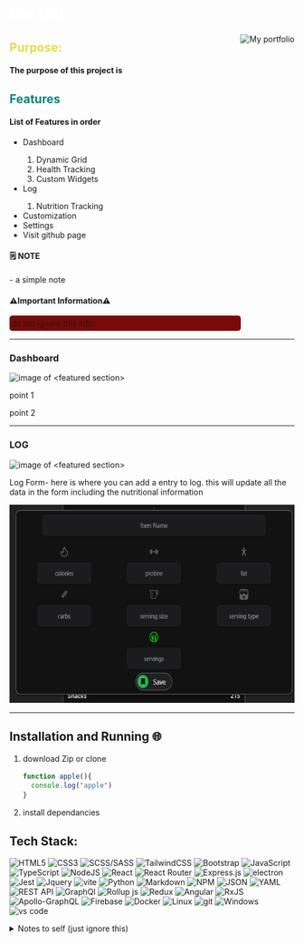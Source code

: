  
<h1 style="color:white">Cal Cal</h1>

 <!-- view live site link -->
 <a href="https://ls2355.github.io/Learning-Hub/">
  <!-- styleing is in the src url= https://custom-icon-badges.demolab.com/badge/ <text>-<color> ?style=<style> &logo=<logo>   -->
   <img align="right" alt="My portfolio" title="My portfolio" src="https://custom-icon-badges.demolab.com/badge/-View_Live_site-purple?style=for-the-badge&logoColor=white&logo=portfolioe"/></a> 
<!-- for more info got to https://github.com/DenverCoder1/custom-icon-badges -->


<h2 style="color:#e3de40"> Purpose: </h2>
<h4> The purpose of this project is</h4>

<h2 style="color:#04857a"> Features </h2>
  <h4>List of Features in order</h4>
  <ul>
    <li>Dashboard</li>
    <ol>
      <li>Dynamic Grid</li>
      <li>Health Tracking</li>
      <li>Custom Widgets</li>
    </ol>
    <li>Log</li>
    <ol>
      <li>Nutrition Tracking</li>
    </ol>
    <li>Customization</li>
    <li>Settings</li>
    <li>Visit github page</li>
  </ul>

#### 🗒️ NOTE <br />

<p> - a simple note</p>

#### ⚠️Important Information⚠️
  <p style="background:#780a0A; padding: 5px 3px; width:80%; border-radius:5px;">do not ignore this info</p>

---
<h3>Dashboard</h3>
  <img alt="image of <featured section>" src="">
  <p>point 1</p>
  <p>point 2</p>

---
<h3>LOG</h3>
  <img alt="image of <featured section>" src="./public/readme-imgs/log.png" height="400px">
  <p>Log Form- here is where you can add a entry to log. this will update all the data in the form including the nutritional information</p>
  <img alt="image of LOG form" src="./public/readme-imgs/log-form.png" height="350px">
  <p></p>

---

<h2>Installation and Running 🌐</h2>
  <ol>
  <li>download Zip or clone</li>

``` javascript
function apple(){
  console.log("apple")
}
```

    


  <li>install dependancies</li>
  </ol>


## Tech Stack:
<!-- to cange color to hex value put %23<value> after color -->

![HTML5](https://img.shields.io/badge/html5-%23E34F26.svg?style=for-the-badge&logo=html5&logoColor=white)
![CSS3](https://img.shields.io/badge/css3-%231572B6.svg?style=for-the-badge&logo=css3&logoColor=white)
![SCSS/SASS](https://img.shields.io/badge/Sass-CC6699?style=for-the-badge&logo=sass&logoColor=white)
![TailwindCSS](https://img.shields.io/badge/tailwindcss-%2338B2AC.svg?style=for-the-badge&logo=tailwind-css&logoColor=white) 
![Bootstrap](https://img.shields.io/badge/bootstrap-%238511FA.svg?style=for-the-badge&logo=bootstrap&logoColor=white) 
![JavaScript](https://img.shields.io/badge/javascript-%23323330.svg?style=for-the-badge&logo=javascript&logoColor=%23F7DF1E) 
![TypeScript](https://img.shields.io/badge/TypeScript-007ACC?style=for-the-badge&logo=typescript&logoColor=white) 
![NodeJS](https://img.shields.io/badge/node.js-6DA55F?style=for-the-badge&logo=node.js&logoColor=white) 
![React](https://img.shields.io/badge/react-%2320232a.svg?style=for-the-badge&logo=react&logoColor=%2361DAFB) 
![React Router](https://img.shields.io/badge/React_Router-CA4245?style=for-the-badge&logo=react-router&logoColor=white) 
![Express.js](https://img.shields.io/badge/express.js-%23404d59.svg?style=for-the-badge&logo=express&logoColor=%2361DAFB) 
![electron](https://custom-icon-badges.demolab.com/badge/-electron-grey?style=for-the-badge&logoColor=%2347848F&logo=electron)
![Jest](https://custom-icon-badges.demolab.com/badge/-JEST-%23C21325?style=for-the-badge&logoColor=white&logo=jest)
![Jquery](https://custom-icon-badges.demolab.com/badge/-JQuery-%23192d91?style=for-the-badge&logoColor=%230769AD&logo=jquery)
![vite](https://custom-icon-badges.demolab.com/badge/-VITE-%23646CFF?style=for-the-badge&logoColor=%23fff712&logo=vite)
![Python](https://custom-icon-badges.demolab.com/badge/-Python-gold?style=for-the-badge&logoColor=%233776AB&logo=Python)
![Markdown](https://img.shields.io/badge/markdown-%23000000.svg?style=for-the-badge&logo=markdown&logoColor=white) 
![NPM](https://img.shields.io/badge/NPM-%23000000.svg?style=for-the-badge&logo=npm&logoColor=white) 
![JSON](https://custom-icon-badges.demolab.com/badge/-JSON-grey?style=for-the-badge&logoColor=%23127808&logo=JSON)
![YAML](https://custom-icon-badges.demolab.com/badge/-YAML-black?style=for-the-badge&logoColor=%23CB171E&logo=YAML)
![REST API](https://custom-icon-badges.demolab.com/badge/-API-%235c0878?style=for-the-badge&logoColor=white&logo=api)
![GraphQl](https://custom-icon-badges.demolab.com/badge/-API-white?style=for-the-badge&logoColor=%23E10098&logo=graphql)
![Rollup js](https://custom-icon-badges.demolab.com/badge/-Rollup.js-%23E61414?style=for-the-badge&logoColor=%23EC4A3F&logo=rollup.js)
![Redux](https://img.shields.io/badge/Redux-593D88?style=for-the-badge&logo=redux&logoColor=white) 
![Angular](https://img.shields.io/badge/angular-%23DD0031.svg?style=for-the-badge&logo=angular&logoColor=white) 
![RxJS](https://img.shields.io/badge/rxjs-%23B7178C.svg?style=for-the-badge&logo=reactivex&logoColor=white) 
![Apollo-GraphQL](https://img.shields.io/badge/-ApolloGraphQL-311C87?style=for-the-badge&logo=apollo-graphql) 
![Firebase](https://img.shields.io/badge/Firebase-039BE5?style=for-the-badge&logo=Firebase&logoColor=white) 
![Docker](https://img.shields.io/badge/docker-%230db7ed.svg?style=for-the-badge&logo=docker&logoColor=white)
![Linux](https://img.shields.io/badge/Linux-FCC624?style=for-the-badge&logo=linux&logoColor=black)
![git](https://custom-icon-badges.demolab.com/badge/-Git-%23575757?style=for-the-badge&logoColor=%23F05032&logo=git)
![Windows](https://custom-icon-badges.demolab.com/badge/-Windows-white?style=for-the-badge&logoColor=%230078D6&logo=windows)
![vs code](https://custom-icon-badges.demolab.com/badge/-VS_CODE-black?style=for-the-badge&logoColor=%23007ACC&logo=visual-studio-code)
<details><summary>Notes to self (just ignore this)</summary>
look at the rollup documentation so that i can properly configure the webpack. 
the main issue is that images are not appearing
also see if i can get the server to run using github actions as well

then run build again


</details>
